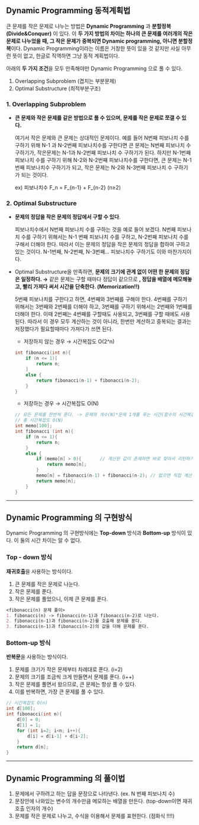 ## Dynamic Programming 동적계획법
큰 문제를 작은 문제로 나누는 방법은 **Dynamic Programming** 과 **분할정복(Divide&Conquer)** 이 있다. 이 **두 가지 방법의 차이는 하나의 큰 문제를 여러개의 작은 문제로 나누었을 때, 그 작은 문제가 중복되면 Dynamic programming, 아니면 분할정복**이다. Dynamic Programming이라는 이름은 거창한 뜻이 있을 것 같지만 사실 아무런 뜻이 없고, 한글로 직역하면 그냥 동적 계획법이다.

아래의 **두 가지 조건**을 모두 만족해야만 Dynamic Programming 으로 풀 수 있다.

1. Overlapping Subproblem (겹치는 부분문제)
2. Optimal Substructure (최적부분구조)

### 1. Overlapping Subproblem

- **큰 문제와 작은 문제를 같은 방법으로 풀 수 있으며, 문제를 작은 문제로 쪼갤 수 있다.**

    여기서 작은 문제와 큰 문제는 상대적인 문제이다. 예를 들어 N번째 피보나치 수를 구하기 위해 N-1 과 N-2번째 피보나치수를 구한다면 큰 문제는 N번째 피보나치 수 구하기가, 작은문제는 N-1과 N-2번째 피보나치 수 구하기가 된다. 하지만 N-1번째 피보나치 수를 구하기 위해 N-2와 N-2번째 피보나치수를 구한다면, 큰 문제는 N-1번째 피보나치수 구하기가 되고, 작은 문제는 N-2와 N-3번째 피보나치 수 구하기가 되는 것이다.

    ex) 피보나치수 F_n = F_{n-1} + F_{n-2}  (n≥2)

### 2. Optimal Substructure

- **문제의 정답을 작은 문제의 정답에서 구할 수 있다**.

    피보나치수에서 N번째 피보나치 수를 구하는 것을 예로 들어 보겠다. N번째 피보나치 수를 구하기 위해서는 N-1 번째 피보나치 수를 구하고, N-2번째 피보나치 수를 구해서 더해야 한다. 따라서 이는 문제의 정답을 작은 문제의 정답을 합하여 구하고 있는 것이다. N-1번째, N-2번째, N-3번째... 피보나치수 구하기도 이와 마찬가지이다.

- Optimal Substructure을 만족하면, **문제의 크기에 관계 없이 어떤 한 문제의 정답은 일정하다. →** 같은 문제는 구할 때마다 정답이 같으므로 **, 정답을 배열에 메모해놓고, 빨리 가져다 써서 시간을 단축한다. (Memorization!!)** 

    5번째 피보나치를 구한다고 하면, 4번째와 3번째를 구해야 한다. 4번째를 구하기 위해서는 3번째와 2번째를 더해야 하고, 3번째를 구하기 위해서는 2번째와 1번째를 더해야 한다. 이때 2번째는 4번째를 구할때도 사용되고, 3번째를 구할 때에도 사용된다. 따라서 이 경우 모두 계산하는 것이 아니라, 한번만 계산하고 중복되는 결과는 저장했다가 필요할때마다 가져다가 쓰면 된다.

   
    - 저장하지 않는 경우 → 시간복잡도 O(2^n)

    ```cpp
    int fibonacci(int n){
        if (n <= 1)[
            return n;
        ]
        else {
            return fibonacci(n-1) + fibonacci(n-2);
        }
    }
    ```

    - 저장하는 경우 → 시간복잡도 O(N)

    ```cpp
    // 모든 문제를 한번씩 푼다. -> 문제의 개수(N)*문제 1개를 푸는 시간(함수의 시간복잡도 1) 
    // 총 시간복잡도 O(N)
    int memo[100];
    int fibonacci (int n){
        if (n <= 1){
            return n;
        }
        else {
            if (memo[n] > 0){       // 계산된 값이 존재하면 바로 찾아서 리턴하기 
                return memo[n];
            }
            memo[n] = fibonacci(n-1) + fibonacci(n-2); // 없으면 직접 계산 하고 저장함
            return memo[n];
        }
    }
    ```
    
---
## Dynamic Programming 의 구현방식
Dynamic Programming 의 구현방식에는 **Top-down** 방식과 **Bottom-up** 방식이 있다. 이 둘의 시간 차이는 알 수 없다. 

### Top - down 방식

**재귀호출**을 사용하는 방식이다.

1. 큰 문제를 작은 문제로 나눈다.
2. 작은 문제를 푼다.
3. 작은 문제를 풀었으니, 이제 큰 문제를 푼다.

```markdown
<fibonacci(n) 문제 풀이>
1. fibonacci(n) -> fibonacci(n-1)과 fibonacci(n-2)로 나눈다.
2. fibonacci(n-1)과 fibonacci(n-2)를 호출해 문제를 푼다.
3. fibonacci(n-1)과 fibonacci(n-2)의 값을 더해 문제를 푼다.
```

### Bottom-up 방식

**반복문**을 사용하는 방식이다.

1. 문제를 크기가 작은 문제부터 차례대로 푼다. (i=2)
2. 문제의 크기를 조금씩 크게 만들면서 문제를 푼다. (i++)
3. 작은 문제를 풀면서 왔으므로, 큰 문제는 항상 풀 수 있다.
4. 이를 반복하면, 가장 큰 문제를 풀 수 있다.

```cpp
// 시간복잡도 O(n)
int d[100];
int fibonacci(int n){
    d[0] = 0;
    d[1] = 1;
    for (int i=2; i<n; i++){
        d[i] = d[i-1] + d[i-2];
    }
    return d[n];
}
```

---
## Dynamic Programming 의 풀이법
1. 문제에서 구하려고 하는 답을 문장으로 나타낸다. (ex. N 번째 피보나치 수)
2. 문장안에 나와있는 변수의 개수만큼 메모하는 배열을 만든다. (top-down이면 재귀호출 인자의 개수)
3. 문제를 작은 문제로 나누고, 수식을 이용해서 문제를 표현한다. (점화식 !!!!)
